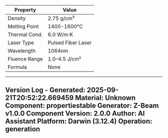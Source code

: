 | Property | Value |
|----------|-------|
| Density | 2.75 g/cm³ |
| Melting Point | 1400-1600°C |
| Thermal Cond. | 6.0 W/m·K |
| Laser Type | Pulsed Fiber Laser |
| Wavelength | 1064nm |
| Fluence Range | 1.0–4.5 J/cm² |
| Formula | None |


---
Version Log - Generated: 2025-09-21T20:52:22.669459
Material: Unknown
Component: propertiestable
Generator: Z-Beam v1.0.0
Component Version: 2.0.0
Author: AI Assistant
Platform: Darwin (3.12.4)
Operation: generation
---